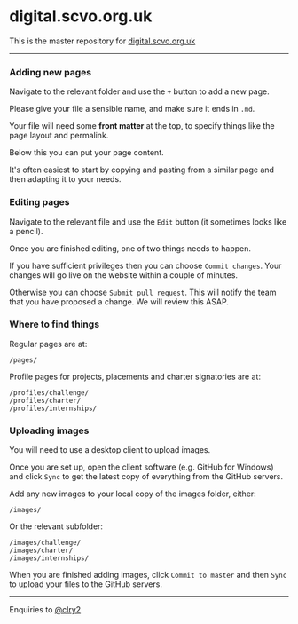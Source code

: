 # digital.scvo.org.uk

This is the master repository for [digital.scvo.org.uk](http://digital.scvo.org.uk)

---

### Adding new pages

Navigate to the relevant folder and use the `+` button to add a new page.

Please give your file a sensible name, and make sure it ends in `.md`.

Your file will need some **front matter** at the top, to specify things like the page layout and permalink.

Below this you can put your page content.

It's often easiest to start by copying and pasting from a similar page and then adapting it to your needs.

### Editing pages

Navigate to the relevant file and use the `Edit` button (it sometimes looks like a pencil).

Once you are finished editing, one of two things needs to happen.

If you have sufficient privileges then you can choose `Commit changes`. Your changes will go live on the website within a couple of minutes.

Otherwise you can choose `Submit pull request`. This will notify the team that you have proposed a change. We will review this ASAP.

### Where to find things

Regular pages are at:

```
/pages/
```

Profile pages for projects, placements and charter signatories are at:

```
/profiles/challenge/
/profiles/charter/
/profiles/internships/
```

### Uploading images

You will need to use a desktop client to upload images.

Once you are set up, open the client software (e.g. GitHub for Windows) and click `Sync` to get the latest copy of everything from the GitHub servers.

Add any new images to your local copy of the images folder, either:

```
/images/
```

Or the relevant subfolder:

```
/images/challenge/
/images/charter/
/images/internships/
```

When you are finished adding images, click `Commit to master` and then `Sync` to upload your files to the GitHub servers.

---

Enquiries to [@clry2](https://github.com/clry2)
